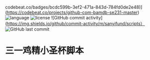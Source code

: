 codebeat.co/badges/bcdc599b-3ef2-471a-843d-784fd0de2e48)](https://codebeat.co/projects/github-com-bamdb-se231-master)
![language](https://img.shields.io/badge/Language-Python-orange.svg)
![license](https://img.shields.io/badge/License-GPL--3.0-blue.svg)
![GitHub commit activity](https://img.shields.io/github/commit-activity/m/sanyifund/scripts）
![GitHub last commit](https://img.shields.io/github/last-commit/sanyifund/scripts)

# 三一鸡精小圣杯脚本
